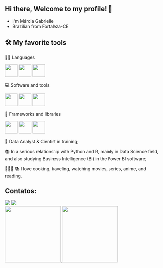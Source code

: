 ## Hi there, Welcome to my profile! 👋

* I'm Márcia Gabrielle
* Brazilian from Fortaleza-CE

## 🛠️  My favorite tools

👨‍💻 Languages

<img src="https://cdn.jsdelivr.net/gh/devicons/devicon@latest/icons/python/python-original.svg" width="40" height="40"/>  <img src="https://cdn.jsdelivr.net/gh/devicons/devicon@latest/icons/markdown/markdown-original.svg"  width="40" height="40"/> <img src="https://cdn.jsdelivr.net/gh/devicons/devicon@latest/icons/r/r-original.svg" width="40" height="40"/>
          


💻 Software and tools

<img src="https://cdn.jsdelivr.net/gh/devicons/devicon@latest/icons/googlecolab/googlecolab-original.svg"  width="40" height="40" />  <img src="https://cdn.jsdelivr.net/gh/devicons/devicon@latest/icons/visualstudio/visualstudio-original.svg"  width="40" height="40"/>  <img src="https://cdn.jsdelivr.net/gh/devicons/devicon@latest/icons/github/github-original.svg" width="40" height="40"/>


          
          
🧰 Frameworks and libraries

<img src="https://cdn.jsdelivr.net/gh/devicons/devicon@latest/icons/pandas/pandas-original-wordmark.svg" width="40" height="40"/>  <img src="https://cdn.jsdelivr.net/gh/devicons/devicon@latest/icons/numpy/numpy-original.svg"  width="40" height="40"/>  <img src="https://cdn.jsdelivr.net/gh/devicons/devicon@latest/icons/matplotlib/matplotlib-original.svg"  width="40" height="40"/>




🤿 Data Analyst & Cientist in training;

📚 In a serious relationship with Python and R, mainly in Data Science field, and also studying Business Intelligence (BI) in the Power BI software;

👨🏽‍🍳 📚 I love cooking, traveling, watching movies, series, anime, and reading.


## Contatos:
<div>
<a href = "mailto:contato@gabriellemga@gmail.com"><img loading="lazy" src="https://img.shields.io/badge/Gmail-D14836?style=for-the-badge&logo=gmail&logoColor=white" target="_blank"></a> 
<a href="https://www.linkedin.com/in/márcia-gabrielle-apolinario-8ba33a107" target="_blank"><img loading="lazy" src="https://img.shields.io/badge/-LinkedIn-%230077B5?style=for-the-badge&logo=linkedin&logoColor=white" target="_blank"></a>   
</div>

<div>
<a href="https://github.com/Gabriellemga">
<img loading="lazy" height="180em" src="https://github-readme-stats.vercel.app/api/top-langs/?username=Gabriellemga&layout=compact&langs_count=7&theme=dark"/>
<img loading="lazy" height="180em" src="https://github-readme-stats.vercel.app/api?username=Gabriellemga&show_icons=true&theme=dark&include_all_commits=true&count_private=true"/>
</div>
